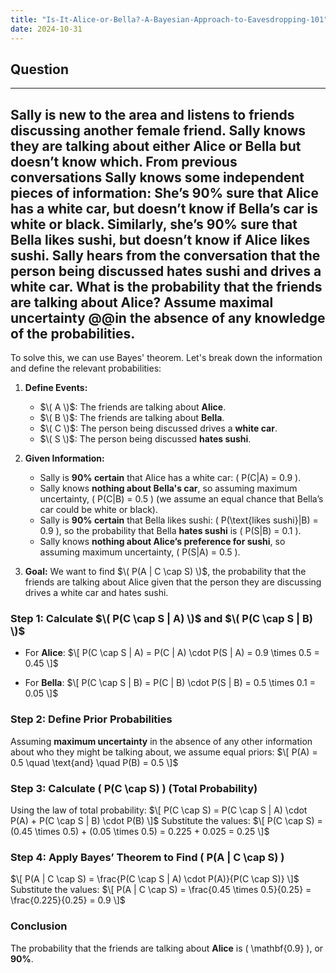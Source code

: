 ```yaml
---
title: "Is-It-Alice-or-Bella?-A-Bayesian-Approach-to-Eavesdropping-101"
date: 2024-10-31
---
```

## Question
---
Sally is new to the area and listens to friends discussing another female friend. Sally knows they are talking about either Alice or Bella but doesn’t know which. From previous conversations Sally knows some independent pieces of information: She’s 90% sure that Alice has a white car, but doesn’t know if Bella’s car is white or black. Similarly, she’s 90% sure that Bella likes sushi, but doesn’t know if Alice likes sushi. Sally hears from the conversation that the person being discussed hates sushi and drives a white car. What is the probability that the friends are talking about Alice? Assume maximal uncertainty @@in the absence of any knowledge of the probabilities.
---
To solve this, we can use Bayes' theorem. Let's break down the information and define the relevant probabilities:

1. **Define Events:**
   - $\( A \)$: The friends are talking about **Alice**.
   - $\( B \)$: The friends are talking about **Bella**.
   - $\( C \)$: The person being discussed drives a **white car**.
   - $\( S \)$: The person being discussed **hates sushi**.

2. **Given Information:**
   - Sally is **90% certain** that Alice has a white car: \( P(C|A) = 0.9 \).
   - Sally knows **nothing about Bella's car**, so assuming maximum uncertainty, \( P(C|B) = 0.5 \) (we assume an equal chance that Bella’s car could be white or black).
   - Sally is **90% certain** that Bella likes sushi: \( P(\text{likes sushi}|B) = 0.9 \), so the probability that Bella **hates sushi** is \( P(S|B) = 0.1 \).
   - Sally knows **nothing about Alice’s preference for sushi**, so assuming maximum uncertainty, \( P(S|A) = 0.5 \).

3. **Goal:**
   We want to find $\( P(A | C \cap S) \)$, the probability that the friends are talking about Alice given that the person they are discussing drives a white car and hates sushi.

### Step 1: Calculate $\( P(C \cap S | A) \)$ and $\( P(C \cap S | B) \)$

- For **Alice**:
  $\[
  P(C \cap S | A) = P(C | A) \cdot P(S | A) = 0.9 \times 0.5 = 0.45
  \]$

- For **Bella**:
  $\[
  P(C \cap S | B) = P(C | B) \cdot P(S | B) = 0.5 \times 0.1 = 0.05
  \]$

### Step 2: Define Prior Probabilities

Assuming **maximum uncertainty** in the absence of any other information about who they might be talking about, we assume equal priors:
$\[
P(A) = 0.5 \quad \text{and} \quad P(B) = 0.5
\]$

### Step 3: Calculate \( P(C \cap S) \) (Total Probability)

Using the law of total probability:
$\[
P(C \cap S) = P(C \cap S | A) \cdot P(A) + P(C \cap S | B) \cdot P(B)
\]$
Substitute the values:
$\[
P(C \cap S) = (0.45 \times 0.5) + (0.05 \times 0.5) = 0.225 + 0.025 = 0.25
\]$

### Step 4: Apply Bayes’ Theorem to Find \( P(A | C \cap S) \)

$\[
P(A | C \cap S) = \frac{P(C \cap S | A) \cdot P(A)}{P(C \cap S)}
\]$
Substitute the values:
$\[
P(A | C \cap S) = \frac{0.45 \times 0.5}{0.25} = \frac{0.225}{0.25} = 0.9
\]$

### Conclusion

The probability that the friends are talking about **Alice** is \( \mathbf{0.9} \), or **90%**.
